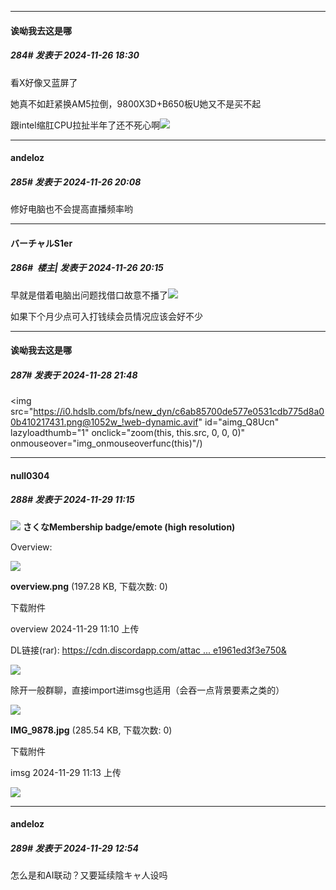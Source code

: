 ﻿
*****

####  诶呦我去这是哪  
##### 284#       发表于 2024-11-26 18:30

看X好像又蓝屏了

她真不如赶紧换AM5拉倒，9800X3D+B650板U她又不是买不起

跟intel缩肛CPU拉扯半年了还不死心啊<img src="https://static.saraba1st.com/image/smiley/face2017/125.png" referrerpolicy="no-referrer">


*****

####  andeloz  
##### 285#       发表于 2024-11-26 20:08

修好电脑也不会提高直播频率哟


*****

####  バーチャルS1er  
##### 286#         楼主| 发表于 2024-11-26 20:15

早就是借着电脑出问题找借口故意不播了<img src="https://static.saraba1st.com/image/smiley/face2017/037.png" referrerpolicy="no-referrer">

如果下个月少点可入打钱续会员情况应该会好不少


*****

####  诶呦我去这是哪  
##### 287#       发表于 2024-11-28 21:48

<img src="https://i0.hdslb.com/bfs/new_dyn/c6ab85700de577e0531cdb775d8a00b410217431.png@1052w_!web-dynamic.avif" id="aimg_Q8Ucn" lazyloadthumb="1" onclick="zoom(this, this.src, 0, 0, 0)" onmouseover="img_onmouseoverfunc(this)"/)


*****

####  null0304  
##### 288#       发表于 2024-11-29 11:15

<img src="https://static.saraba1st.com/image/hrline/1.gif" referrerpolicy="no-referrer">
<strong>さくなMembership badge/emote (high resolution)</strong>

Overview: 

<img src="https://img.saraba1st.com/forum/202411/29/111036pgpiggiujf2pgqz0.png" referrerpolicy="no-referrer">

<strong>overview.png</strong> (197.28 KB, 下载次数: 0)

下载附件

overview
2024-11-29 11:10 上传

DL链接(rar): 
[https://cdn.discordapp.com/attac ... e1961ed3f3e750&amp;](https://cdn.discordapp.com/attachments/756936557822476288/1311889563903463424/sakuna_emoji.rar?ex=674a7fdd&amp;is=67492e5d&amp;hm=5ee2dc720bac7d338e301c7a776653477203f74104eaa4963be1961ed3f3e750&amp;)

<img src="https://static.saraba1st.com/image/hrline/1.gif" referrerpolicy="no-referrer">

除开一般群聊，直接import进imsg也适用（会吞一点背景要素之类的）

<img src="https://img.saraba1st.com/forum/202411/29/111321quvu9rdvbxxxyyfv.jpg" referrerpolicy="no-referrer">

<strong>IMG_9878.jpg</strong> (285.54 KB, 下载次数: 0)

下载附件

imsg
2024-11-29 11:13 上传

<img src="https://static.saraba1st.com/image/hrline/1.gif" referrerpolicy="no-referrer">


*****

####  andeloz  
##### 289#       发表于 2024-11-29 12:54

怎么是和AI联动？又要延续陰キャ人设吗

